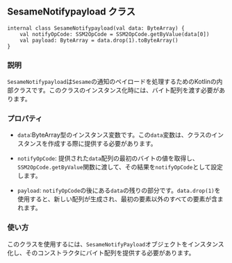 ## SesameNotifypayload クラス
```
internal class SesameNotifypayload(val data: ByteArray) {
    val notifyOpCode: SSM2OpCode = SSM2OpCode.getByValue(data[0])
    val payload: ByteArray = data.drop(1).toByteArray()
}
```
### 説明

`SesameNotifypayload`は`Sesame`の通知のペイロードを処理するためのKotlinの内部クラスです。このクラスのインスタンス化時には、バイト配列を渡す必要があります。

### プロパティ

- `data`:ByteArray型のインスタンス変数です。この`data`変数は、クラスのインスタンスを作成する際に提供する必要があります。 

- `notifyOpCode`: 提供された`data`配列の最初のバイトの値を取得し、`SSM2OpCode.getByValue`関数に渡して、その結果を`notifyOpCode`として設定します。

- `payload`: `notifyOpCode`の後にある`data`の残りの部分です。`data.drop(1)`を使用すると、新しい配列が生成され、最初の要素以外のすべての要素が含まれます。

### 使い方

このクラスを使用するには、`SesameNotifyPayload`オブジェクトをインスタンス化し、そのコンストラクタにバイト配列を提供する必要があります。